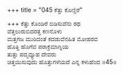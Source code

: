 +++
title = "045 ಕೆತ್ತು ಕೊಣ್ಡಿರೆ"

+++
ಕೆತ್ತು ಕೊಂಡಿರೆ ಬಿಡಿಸುವೆನು ರಥ  
ವೆತ್ತಲುರುಬಿದರತ್ತ ಕಣನೊಳು  
ಮತ್ತಗಜ ಮುರಿದಂತೆ ಕದಡುವೆನಹಿತ ಮೋಹರವ  
ಹೊತ್ತಿ ಹೊಗೆವ ಪರಾಕ್ರಮಾಗ್ನಿಯ  
ತುತ್ತು ಪದ್ಮವ್ಯೂಹ ದೇವರು  
ಚಿತ್ತಯಿಸುವುದು ಹೊತ್ತುಗಳೆಯದೆ ಎನ್ನ ಕಳುಹೆಂದ     ॥45॥